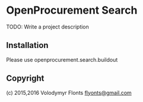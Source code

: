 # OpenProcurement Search

TODO: Write a project description

## Installation

Please use openprocurement.search.buildout

## Copyright

(c) 2015,2016 Volodymyr Flonts <flyonts@gmail.com>

